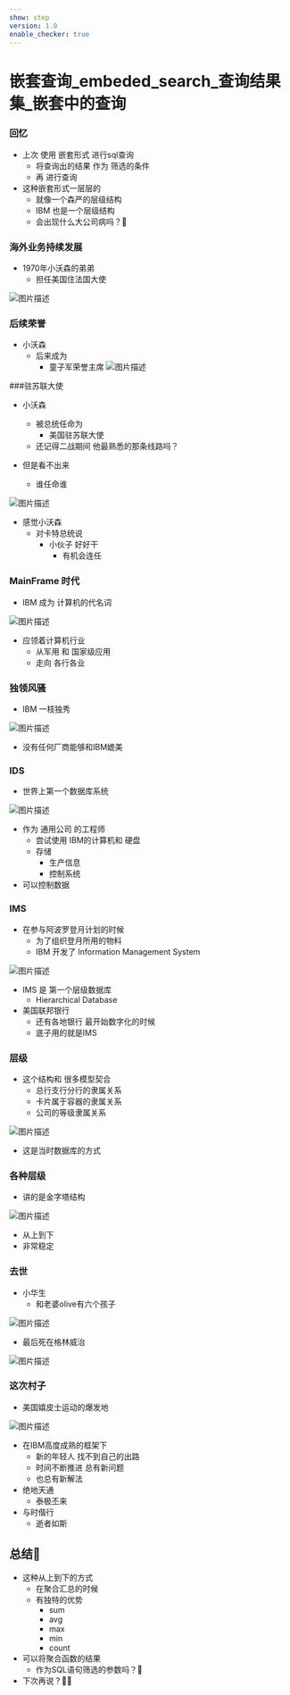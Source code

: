 ```yaml
---
show: step
version: 1.0
enable_checker: true
---
```


#   嵌套查询_embeded_search_查询结果集_嵌套中的查询 

###  回忆

- 上次 使用 嵌套形式 进行sql查询
	- 将查询出的结果 作为 筛选的条件 
	- 再 进行查询
- 这种嵌套形式一层层的
	- 就像一个森严的层级结构
	- IBM 也是一个层级结构
	- 会出现什么大公司病吗？🤔


### 海外业务持续发展

- 1970年小沃森的弟弟
	- 担任美国住法国大使

![图片描述](https://doc.shiyanlou.com/courses/uid1190679-20230914-1694697441522)

### 后续荣誉

- 小沃森
	- 后来成为 
		- 童子军荣誉主席
![图片描述](https://doc.shiyanlou.com/courses/uid1190679-20230818-1692332080591)

###驻苏联大使

- 小沃森
	- 被总统任命为 
		- 美国驻苏联大使
	- 还记得二战期间 他最熟悉的那条线路吗？

- 但是看不出来 
	- 谁任命谁


![图片描述](https://doc.shiyanlou.com/courses/uid1190679-20230818-1692332065066)


- 感觉小沃森
	- 对卡特总统说
		- 小伙子 好好干
			- 有机会连任

### MainFrame 时代

- IBM 成为 计算机的代名词

![图片描述](https://doc.shiyanlou.com/courses/uid1190679-20230819-1692430849875)

- 应领着计算机行业
	- 从军用 和 国家级应用 
	- 走向 各行各业

### 独领风骚

- IBM 一枝独秀

![图片描述](https://doc.shiyanlou.com/courses/uid1190679-20230819-1692430923243)

- 没有任何厂商能够和IBM媲美

### IDS

- 世界上第一个数据库系统

![图片描述](https://doc.shiyanlou.com/courses/uid1190679-20230915-1694757195834)

- 作为 通用公司 的工程师 
	- 尝试使用 IBM的计算机和 硬盘
	- 存储
		- 生产信息
		- 控制系统
- 可以控制数据

### IMS

- 在参与阿波罗登月计划的时候
	- 为了组织登月所用的物料
	- IBM 开发了 Information Management System

![图片描述](https://doc.shiyanlou.com/courses/uid1190679-20230915-1694756310538)

- IMS 是 第一个层级数据库
	- Hierarchical Database
- 美国联邦银行
	- 还有各地银行 最开始数字化的时候
	- 底子用的就是IMS

### 层级

- 这个结构和 很多模型契合
	- 总行支行分行的隶属关系
	- 卡片属于容器的隶属关系
	- 公司的等级隶属关系

![图片描述](https://doc.shiyanlou.com/courses/uid1190679-20230915-1694757294753)

- 这是当时数据库的方式

### 各种层级

- 讲的是金字塔结构

![图片描述](https://doc.shiyanlou.com/courses/uid1190679-20230915-1694763414851)

- 从上到下
- 非常稳定


### 去世

- 小华生 
	- 和老婆olive有六个孩子 

![图片描述](https://doc.shiyanlou.com/courses/uid1190679-20230818-1692334656514)

- 最后死在格林威治 

![图片描述](https://doc.shiyanlou.com/courses/uid1190679-20230818-1692364357530)

### 这次村子

- 美国嬉皮士运动的爆发地

![图片描述](https://doc.shiyanlou.com/courses/uid1190679-20230916-1694832364381)

- 在IBM高度成熟的框架下
	- 新的年轻人 找不到自己的出路
	- 时间不断推进 总有新问题
	- 也总有新解法
- 绝地天通 
	- 泰极丕来
- 与时偕行 
	- 逝者如斯


## 总结🤔

- 这种从上到下的方式 
	- 在聚合汇总的时候
	- 有独特的优势
		- sum
		- avg
		- max
		- min
		- count
- 可以将聚合函数的结果
	- 作为SQL语句筛选的参数吗？🤔
- 下次再说？👋🏻